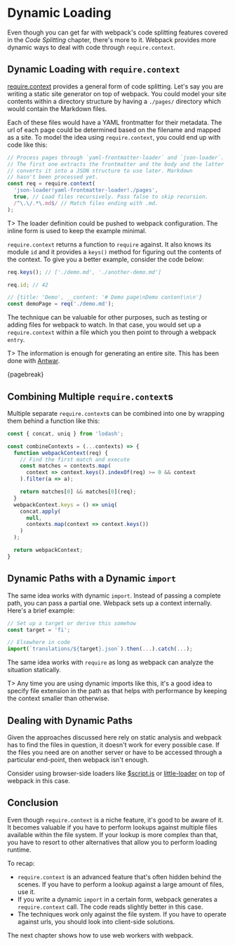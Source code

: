 # Dynamic Loading

Even though you can get far with webpack's code splitting features covered in the *Code Splitting* chapter, there's more to it. Webpack provides more dynamic ways to deal with code through `require.context`.

## Dynamic Loading with `require.context`

[require.context](https://webpack.js.org/configuration/entry-context/#context) provides a general form of code splitting. Let's say you are writing a static site generator on top of webpack. You could model your site contents within a directory structure by having a `./pages/` directory which would contain the Markdown files.

Each of these files would have a YAML frontmatter for their metadata. The url of each page could be determined based on the filename and mapped as a site. To model the idea using `require.context`, you could end up with code like this:

```javascript
// Process pages through `yaml-frontmatter-loader` and `json-loader`.
// The first one extracts the frontmatter and the body and the latter
// converts it into a JSON structure to use later. Markdown
// hasn't been processed yet.
const req = require.context(
  'json-loader!yaml-frontmatter-loader!./pages',
  true, // Load files recursively. Pass false to skip recursion.
  /^\.\/.*\.md$/ // Match files ending with .md.
);
```

T> The loader definition could be pushed to webpack configuration. The inline form is used to keep the example minimal.

`require.context` returns a function to `require` against. It also knows its module `id` and it provides a `keys()` method for figuring out the contents of the context. To give you a better example, consider the code below:

```javascript
req.keys(); // ['./demo.md', './another-demo.md']

req.id; // 42

// {title: 'Demo', __content: '# Demo page\nDemo content\n\n'}
const demoPage = req('./demo.md');
```

The technique can be valuable for other purposes, such as testing or adding files for webpack to watch. In that case, you would set up a `require.context` within a file which you then point to through a webpack `entry`.

T> The information is enough for generating an entire site. This has been done with [Antwar](https://github.com/antwarjs/antwar).

{pagebreak}

## Combining Multiple `require.context`s

Multiple separate `require.context`s can be combined into one by wrapping them behind a function like this:

```javascript
const { concat, uniq } from 'lodash';

const combineContexts = (...contexts) => {
  function webpackContext(req) {
    // Find the first match and execute
    const matches = contexts.map(
      context => context.keys().indexOf(req) >= 0 && context
    ).filter(a => a);

    return matches[0] && matches[0](req);
  }
  webpackContext.keys = () => uniq(
    concat.apply(
      null,
      contexts.map(context => context.keys())
    )
  );

  return webpackContext;
}
```

## Dynamic Paths with a Dynamic `import`

The same idea works with dynamic `import`. Instead of passing a complete path, you can pass a partial one. Webpack sets up a context internally. Here's a brief example:

```javascript
// Set up a target or derive this somehow
const target = 'fi';

// Elsewhere in code
import(`translations/${target}.json`).then(...).catch(...);
```

The same idea works with `require` as long as webpack can analyze the situation statically.

T> Any time you are using dynamic imports like this, it's a good idea to specify file extension in the path as that helps with performance by keeping the context smaller than otherwise.

## Dealing with Dynamic Paths

Given the approaches discussed here rely on static analysis and webpack has to find the files in question, it doesn't work for every possible case. If the files you need are on another server or have to be accessed through a particular end-point, then webpack isn't enough.

Consider using browser-side loaders like [$script.js](https://www.npmjs.com/package/scriptjs) or [little-loader](https://www.npmjs.com/package/little-loader) on top of webpack in this case.

## Conclusion

Even though `require.context` is a niche feature, it's good to be aware of it. It becomes valuable if you have to perform lookups against multiple files available within the file system. If your lookup is more complex than that, you have to resort to other alternatives that allow you to perform loading runtime.

To recap:

* `require.context` is an advanced feature that's often hidden behind the scenes. If you have to perform a lookup against a large amount of files, use it.
* If you write a dynamic `import` in a certain form, webpack generates a `require.context` call. The code reads slightly better in this case.
* The techniques work only against the file system. If you have to operate against urls, you should look into client-side solutions.

The next chapter shows how to use web workers with webpack.
